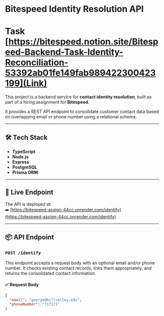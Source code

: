 # Bitespeed Identity Resolution API
# Task [https://bitespeed.notion.site/Bitespeed-Backend-Task-Identity-Reconciliation-53392ab01fe149fab989422300423199](Link)

This project is a backend service for **contact identity resolution**, built as part of a hiring assignment for **Bitespeed**.

It provides a REST API endpoint to consolidate customer contact data based on overlapping email or phone number using a relational schema.

---

## 🛠️ Tech Stack

- **TypeScript**
- **Node.js**
- **Express**
- **PostgreSQL**
- **Prisma ORM**

---

## 🚀 Live Endpoint

The API is deployed at:  
➡️ [https://bitespeed-assign-44cc.onrender.com/identify](https://bitespeed-assign-44cc.onrender.com/identify)

---

## 📦 API Endpoint

### `POST /identify`

This endpoint accepts a request body with an optional email and/or phone number. It checks existing contact records, links them appropriately, and returns the consolidated contact information.

#### ✅ Request Body

```json
{
  "email": "george@hillvalley.edu",
  "phoneNumber": "717171"
}
